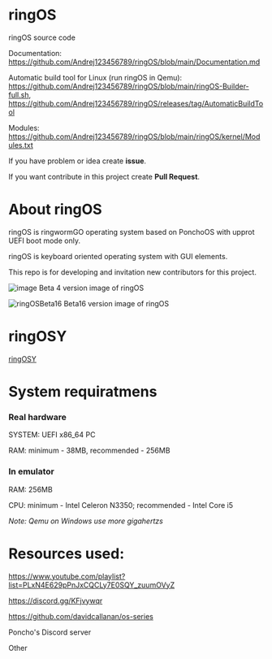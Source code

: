 # ringOS
ringOS source code

Documentation: https://github.com/Andrej123456789/ringOS/blob/main/Documentation.md

Automatic build tool for Linux (run ringOS in Qemu): https://github.com/Andrej123456789/ringOS/blob/main/ringOS-Builder-full.sh, https://github.com/Andrej123456789/ringOS/releases/tag/AutomaticBuildTool

Modules: https://github.com/Andrej123456789/ringOS/blob/main/ringOS/kernel/Modules.txt

If you have problem or idea create **issue**.

If you want contribute in this project create **Pull Request**.

# About ringOS
ringOS is ringwormGO operating system based on PonchoOS with upprot UEFI boot mode only.

ringOS is keyboard oriented operating system with GUI elements.

This repo is for developing and invitation new contributors for this project.

![image](https://user-images.githubusercontent.com/83548580/133824416-455bc2d8-3364-4ffd-abd6-24bff779af32.png)
Beta 4 version image of ringOS

![ringOSBeta16](https://user-images.githubusercontent.com/83548580/142688916-7d1e3b52-946d-441e-acf1-137eb4c534c3.png)
Beta16 version image of ringOS

# ringOSY
[ringOSY](https://github.com/ringwormGO-organization/ringOS/tree/ringOSY)

# System requiratmens

### Real hardware

SYSTEM: UEFI x86_64 PC

RAM: minimum - 38MB, recommended - 256MB

### In emulator

RAM: 256MB

CPU: minimum - Intel Celeron N3350; recommended - Intel Core i5

*Note: Qemu on Windows use more gigahertzs*

# Resources used:
https://www.youtube.com/playlist?list=PLxN4E629pPnJxCQCLy7E0SQY_zuumOVyZ

https://discord.gg/KFjvywqr

https://github.com/davidcallanan/os-series

Poncho's Discord server

Other
